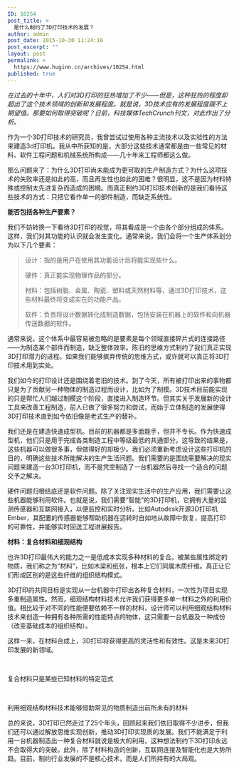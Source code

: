 ```yaml
---
ID: 10254
post_title: >
  是什么制约了3D打印技术的发展？
author: admin
post_date: 2015-10-30 11:24:16
post_excerpt: ""
layout: post
permalink: >
  https://www.huginn.cn/archives/10254.html
published: true
---
```

<em>在过去的十年中，人们对3D打印的狂热增加了不少——但是，这种狂热的程度却超出了这个技术领域的创新和发展程度。就是说，3D技术应有的发展程度跟不上期望值。那要如何取得突破呢？日前，科技媒体TechCrunch刊文，对此作出了分析。</em>

作为一个3D打印技术的研究员，我曾尝试过使用各种主流技术以及实验性的方法来建造3d打印机。我从中所获知的是，大部分这些技术通常都是由一些常见的材料、软件工程问题和机械系统所构成——几十年来工程师都这么做。

那么问题来了：为什么3D打印尚未能成为更可取的生产制造方式？为什么这项技术的失败率还是如此的高，而且再生性也如此的困难？很明显，这不是因为材料特殊或控制太先进复杂而造成的困境。而真正制约3D打印技术创新的是我们看待这些技术的方式：只把它看作单一的部件制造，而缺乏系统性。

<strong>能否包括各种生产要素？</strong>

我们不妨转换一下看待3D打印的视觉，将其看成是一个由各个部分组成的体系。这样，我们对其功能的认识就会发生变化。通常来说，我们会将一个生产体系划分为以下几个要素：
<blockquote>设计：指的是用户在使用其功能设计后将能实现些什么。

硬件：真正能实现物理作品的部分。

材料：包括树脂、金属、陶瓷、塑料或天然材料等，通过3D打印技术，这些材料最终将变成实在的功能产品。

软件：负责将设计数据转化成制造数据，包括安装在机器上的软件和向机器传送数据的软件。</blockquote>
通常来说，这个体系中最容易被忽略的是要素是每个领域直接碎片式的连接路径——为制造某个部件而制造，缺乏整体效率。陈旧的思维方式制约了我们真正实现3D打印潜力的进程。如果我们能够摈弃传统的思维方式，或许就可以真正将3D打印技术用到实处。

我们如今的打印设计还是围绕着老旧的技术。到了今天，所有被打印出来的事物都只是为了贡献另一种物体的制造过程而设计，比如为了制模。3D技术目前能实现的只是帮忙人们越过制模这个阶段，直接进入制造环节。但其实关于发展新的设计工具来改善工程制造，前人已做了很多努力和尝试，而始于立体制造的发展使得3D打印技术直到如今依旧像是老式生产的替补。

我们还是在建造快速成型机。目前的机器都是多面能手，但并不专长。作为快速成型机，他们只是用于完成各类制造工程中等级最低的共通部分。这导致的结果是，这些机器可以做很多事，但做得好的却极少。我们必须重新考虑设计这些打印机的目的，明确这些技术所能解决的生产生活问题。我们需要的是围绕需要解决的现实问题来建造一台3D打印机，而不是凭空制造了一台机器然后寻找一个适合的问题交予之解决。

硬件问题归根结底还是软件问题。除了关注现实生活中的生产应用，我们需要让这些机器能够利用软件。也就是说，我们需要“智能”的3D打印机，它拥有大量的监测传感器和互联网接入，以便监控和实时分析。比如Autodesk开源3D打印机Ember，其配置的传感器能够帮助机器在运转时自如地从故障中恢复，提高打印的可靠性，并能够实时回送工程进展报告。

<strong>材料：复合材料和细观结构</strong>

也许3D打印最伟大的能力之一是低成本实现多种材料的复合。被某些属性绑定的物质，我们称之为“材料”，比如木梁和纸张，根本上它们同属木质纤维。真正让它们形成区别的是这些纤维的组织结构模式。

3D打印的共同目标是实现从一台机器中打印出各种复合材料，一次性为项目实现多重制造属性。然而，细观结构材料技术允许我们获得更多单一材料之外的利用价值。相比较于对不同的性能便要依赖不一样的材料，设计师可以利用细观结构材料技术来创造一种拥有各种所需的性能特点的物体，这只需要一台机器及一种成份（改变基础成本的组织结构）。

这样一来，在材料合成上，3D打印将获得更高的灵活性和有效性。这是未来3D打印发展的新领域。

&nbsp;

复合材料只是某些已知材料的特定范式

&nbsp;

利用细观结构材料技术能够借助常见的物质制造出前所未有的材料

总的来说，3D打印已然走过了25个年头，回顾起来我们依旧取得不少进步，但我们还可以通过解放思维实现创新，推动3D打印实现质的发展。我们不能满足于利用一台机器制造出一种复合材料就说是极大的利用，这种想法制约下3D打印永远不会取得大的突破。此外，除了材料构造的创新，互联网连接及智能化也是大势所趋。目前，制约行业发展的不是核心技术，而是人们所持有的大局观。